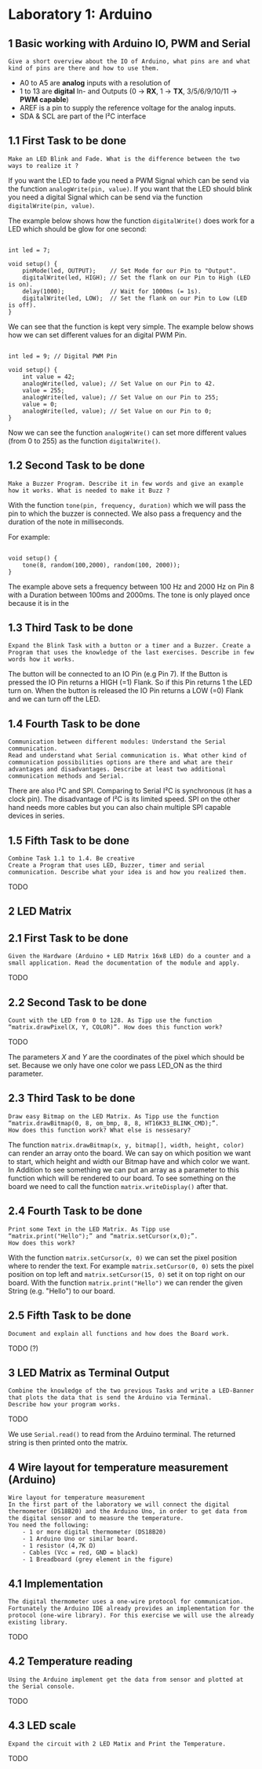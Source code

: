 # Laboratory 1: Arduino

## 1 Basic working with Arduino IO, PWM and Serial

```
Give a short overview about the IO of Arduino, what pins are and what kind of pins are there and how to use them.
```
- A0 to A5 are **analog** inputs with a resolution of 
- 1 to 13 are **digital** In- and Outputs (0 -> **RX**, 1 -> **TX**, 3/5/6/9/10/11 -> **PWM capable**)
- AREF is a pin to supply the reference voltage for the analog inputs.
- SDA & SCL are part of the I²C interface

## 1.1 First Task to be done

```
Make an LED Blink and Fade. What is the difference between the two ways to realize it ?
```

If you want the LED to fade you need a PWM Signal which can be send via the function `analogWrite(pin, value)`. If you want that the LED should blink you need a digital Signal which can be send via the function `digitalWrite(pin, value)`.

The example below shows how the function `digitalWrite()` does work for a LED which should be glow for one second:

```arduino

int led = 7;

void setup() {
    pinMode(led, OUTPUT);    // Set Mode for our Pin to "Output".
    digitalWrite(led, HIGH); // Set the flank on our Pin to High (LED is on).
    delay(1000);             // Wait for 1000ms (= 1s).
    digitalWrite(led, LOW);  // Set the flank on our Pin to Low (LED is off).
}

```

We can see that the function is kept very simple.
The example below shows how we can set different values for an digital PWM Pin.

```arduino

int led = 9; // Digital PWM Pin

void setup() {
    int value = 42;
    analogWrite(led, value); // Set Value on our Pin to 42.
    value = 255;
    analogWrite(led, value); // Set Value on our Pin to 255;
    value = 0;
    analogWrite(led, value); // Set Value on our Pin to 0;
}
```

Now we can see the function `analogWrite()` can set more different values (from 0 to 255) as the function `digitalWrite()`.

## 1.2 Second Task to be done

```
Make a Buzzer Program. Describe it in few words and give an example how it works. What is needed to make it Buzz ?
```


With the function `tone(pin, frequency, duration)` which we will pass the pin to which the buzzer is connected. We also pass a frequency and the duration of the note in milliseconds.

For example:
```arduino

void setup() {
    tone(8, random(100,2000), random(100, 2000));
}
```

The example above sets a frequency between 100 Hz and 2000 Hz on Pin 8 with a Duration between 100ms and 2000ms. The tone is only played once because it is in the

## 1.3 Third Task to be done

```
Expand the Blink Task with a button or a timer and a Buzzer. Create a Program that uses the knowledge of the last exercises. Describe in few words how it works.
```

The button will be connected to an IO Pin (e.g Pin 7). If the Button is pressed the IO Pin returns a HIGH (=1) Flank. So if this Pin returns 1 the LED turn on. When the button is released the IO Pin returns a LOW (=0) Flank and we can turn off the LED. 

## 1.4 Fourth Task to be done

```
Communication between different modules: Understand the Serial communication. 
Read and understand what Serial communication is. What other kind of communication possibilities options are there and what are their advantages and disadvantages. Describe at least two additional communication methods and Serial.
```

There are also I²C and SPI. Comparing to Serial I²C is synchronous (it has a clock pin). The disadvantage of I²C is its limited speed. SPI on the other hand needs more cables but you can also chain multiple SPI capable devices in series.


## 1.5 Fifth Task to be done

```
Combine Task 1.1 to 1.4. Be creative
Create a Program that uses LED, Buzzer, timer and serial communication. Describe what your idea is and how you realized them.
```

TODO

## 2 LED Matrix

## 2.1 First Task to be done

```
Given the Hardware (Arduino + LED Matrix 16x8 LED) do a counter and a small application. Read the documentation of the module and apply.
```

TODO

## 2.2 Second Task to be done

```
Count with the LED from 0 to 128. As Tipp use the function “matrix.drawPixel(X, Y, COLOR)”. How does this function work?
```

TODO

The parameters *X* and *Y* are the coordinates of the pixel which should be set. Because we only have one color we pass LED_ON as the third parameter.


## 2.3 Third Task to be done

```
Draw easy Bitmap on the LED Matrix. As Tipp use the function “matrix.drawBitmap(0, 8, om_bmp, 8, 8, HT16K33_BLINK_CMD);”.
How does this function work? What else is nessesary?
```

The function `matrix.drawBitmap(x, y, bitmap[], width, height, color)` can render an array onto the board. We can say on which position we want to start, which height and width our Bitmap have and which color we want. In Addition to see something we can put an array as a parameter to this function which will be rendered to our board. To see something on the board we need to call the function `matrix.writeDisplay()` after that.

## 2.4 Fourth Task to be done

```
Print some Text in the LED Matrix. As Tipp use “matrix.print("Hello");” and “matrix.setCursor(x,0);”.
How does this work?
```

With the function `matrix.setCursor(x, 0)` we can set the pixel position where to render the text. For example `matrix.setCursor(0, 0)` sets the pixel position on top left and `matrix.setCursor(15, 0)` set it on top right on our board. With the function `matrix.print("Hello")` we can render the given String (e.g. "Hello") to our board.

## 2.5 Fifth Task to be done

```
Document and explain all functions and how does the Board work.
```

TODO (?)

## 3 LED Matrix as Terminal Output

```
Combine the knowledge of the two previous Tasks and write a LED-Banner that plots the data that is send the Arduino via Terminal. 
Describe how your program works.
```

TODO

We use `Serial.read()` to read from the Arduino terminal. The returned string is then printed onto the matrix.


## 4 Wire layout for temperature measurement (Arduino)

```
Wire layout for temperature measurement
In the first part of the laboratory we will connect the digital thermometer (DS18B20) and the Arduino Uno, in order to get data from the digital sensor and to measure the temperature.
You need the following:
    - 1 or more digital thermometer (DS18B20)
    - 1 Arduino Uno or similar board.
    - 1 resistor (4,7K Ω)
    - Cables (Vcc = red, GND = black)
    - 1 Breadboard (grey element in the figure)
```

## 4.1 Implementation

```
The digital thermometer uses a one-wire protocol for communication. Fortunately the Arduino IDE already provides an implementation for the protocol (one-wire library). For this exercise we will use the already existing library. 
```

TODO

## 4.2 Temperature reading

```
Using the Arduino implement get the data from sensor and plotted at the Serial console.
```

TODO

## 4.3 LED scale

```
Expand the circuit with 2 LED Matix and Print the Temperature.
```

TODO 